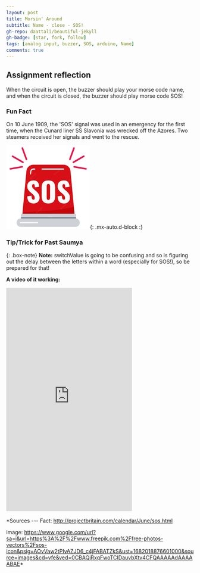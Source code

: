 ```yaml
---
layout: post
title: Morsin' Around
subtitle: Name - close - SOS!
gh-repo: daattali/beautiful-jekyll
gh-badge: [star, fork, follow]
tags: [analog input, buzzer, SOS, arduino, Name]
comments: true
---
```


## **Assignment reflection**

When the circuit is open, the buzzer should play your morse code name, and when the circuit is closed, the buzzer should play morse code SOS!

### Fun Fact

On 10 June 1909, the 'SOS' signal was used in an emergency for the first time, when the Cunard liner SS Slavonia was wrecked off the Azores. Two steamers received her signals and went to the rescue. 

![SOS!](https://github.com/Saumya-x/Saumya-x.github.io/blob/master/assets/img/sos.png?raw=true){: .mx-auto.d-block :}

### Tip/Trick for Past Saumya

{: .box-note}
**Note:** switchValue is going to be confusing and so is figuring out the delay between the letters within a word (especially for SOS!), so be prepared for that!

**A video of it working:**

<!-- blank line -->
<iframe width="338" height="600" src="https://www.youtube.com/embed/pTMHO66A9gY" title="BUZZERMORSE" frameborder="0" allow="accelerometer; autoplay; clipboard-write; encrypted-media; gyroscope; picture-in-picture; web-share" allowfullscreen></iframe>
<!-- blank line -->

*Sources --- 
Fact: http://projectbritain.com/calendar/June/sos.html 

image: https://www.google.com/url?sa=i&url=https%3A%2F%2Fwww.freepik.com%2Ffree-photos-vectors%2Fsos-icon&psig=AOvVaw2tPIvAZJD6_c4jFABATZkS&ust=1682018876601000&source=images&cd=vfe&ved=0CBAQjRxqFwoTCIDauvbXtv4CFQAAAAAdAAAAABAE*
